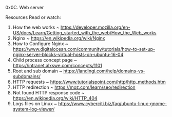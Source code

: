 0x0C. Web server

Resources Read or watch:

1. How the web works ~ https://developer.mozilla.org/en-US/docs/Learn/Getting_started_with_the_web/How_the_Web_works
2. Nginx ~ https://en.wikipedia.org/wiki/Nginx
3. How to Configure Nginx ~ https://www.digitalocean.com/community/tutorials/how-to-set-up-nginx-server-blocks-virtual-hosts-on-ubuntu-16-04
4. Child process concept page ~ https://intranet.alxswe.com/concepts/1101
5. Root and sub domain ~ https://landingi.com/help/domains-vs-subdomains/
6. HTTP requests ~ https://www.tutorialspoint.com/http/http_methods.htm
7. HTTP redirection ~ https://moz.com/learn/seo/redirection
8. Not found HTTP response code ~ https://en.wikipedia.org/wiki/HTTP_404
9. Logs files on Linux ~ https://www.cyberciti.biz/faq/ubuntu-linux-gnome-system-log-viewer/
